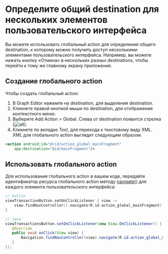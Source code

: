 # Определите общий destination для нескольких элементов пользовательского интерфейса

Вы можете использовать глобальный action для определения общего destination, к которому можно получить доступ несколькими элементами пользовательского интерфейса.
Например, вы можете нажать кнопку «Отмена» в нескольких разных destinations, чтобы перейти к тому же главному экрану приложения.

## Создание глобального action

Чтобы создать глобальный action:

1.  В Graph Editor нажмите на destination, для выделения destination.
2.  Кликнете правой кнопкой мыши по destination, для отображения контекстного меню.
3.  Выберите Add Action > Global. Слева от destination появится стрелка (![alt](https://developer.android.com/studio/images/buttons/navigation-globalaction.png)).
4.  Кликнете по вкладке _Text_, для перехода к текстовому виду XML. XML для глобального action выглядит следующим образом.

```xml
<action android:id="@+id/action_global_mainFragment"
    app:destination="@id/mainFragment"/>
```

## Использовать глобального action

Для использования глобального action в вашем коде, передайте идентификатор ресурса глобального action методу [navigate()](https://developer.android.com/reference/androidx/navigation/NavController.html#navigate(int)) для каждого элемента пользовательского интерфейса:

```kotlin
// kotlin
viewTransactionButton.setOnClickListener { view ->
    view.findNavController().navigate(R.id.action_global_mainFragment)
}
```

```java
// java
viewTransactionsButton.setOnClickListener(new View.OnClickListener() {
   @Override
   public void onClick(View view) {
       Navigation.findNavController(view).navigate(R.id.action_global_mainFragment);
   }
});
```
